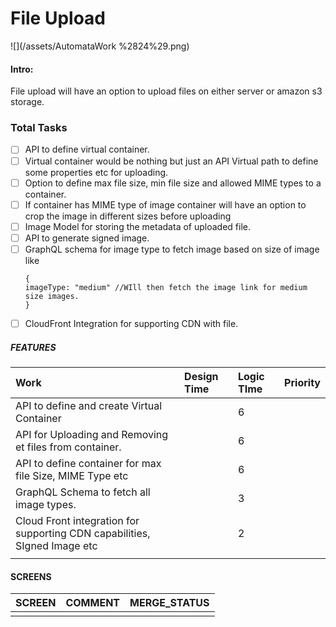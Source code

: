 # File Upload

![](/assets/AutomataWork %2824%29.png)

#### Intro:

File upload will have an option to upload files on either server or amazon s3 storage.

### Total Tasks

* [ ] API to define virtual container.
* [ ] Virtual container would be nothing but just an API Virtual path to define some properties etc for uploading.
* [ ] Option to define max file size, min file size and allowed MIME types to a container.
* [ ] If container has MIME type of image container will have an option to crop the image in different sizes before uploading
* [ ] Image Model for storing the metadata of uploaded file.
* [ ] API to generate signed image.
* [ ] GraphQL schema for image type to fetch image based on size of image like
  ```
  {
  imageType: "medium" //WIll then fetch the image link for medium size images.
  }
  ```
* [ ] CloudFront Integration for supporting CDN with file.

##### FEATURES

| Work | Design Time | Logic TIme | Priority |
| :--- | :--- | :--- | :--- |
| API to define and create Virtual Container |  | 6 |  |
| API for Uploading and Removing et files from container. |  | 6 |  |
| API to define container for max file Size, MIME Type etc |  | 6 |  |
| GraphQL Schema to fetch all image types. |  | 3 |  |
| Cloud Front integration for supporting CDN capabilities, SIgned Image etc |  | 2 |  |
|  |  |  |  |

#### SCREENS

| SCREEN | COMMENT | MERGE\_STATUS |
| :--- | :--- | :--- |
|  |  |  |



